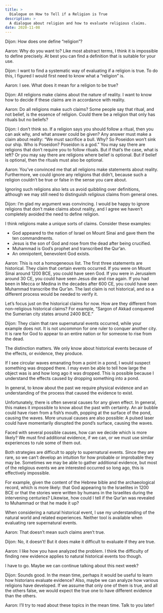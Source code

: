 ```yaml
---
title: >
  Dialogue on How to Tell if a Religion is True
description: >
  A dialogue about religion and how to evaluate religious claims.
date: 2020-11-08
---
```


<span class="sc">Dijon:</span> How does one define “religion”?

<span class="sc">Aaron:</span> Why do you want to? Like most abstract terms, I think it is impossible to define precisely. At best you can find a definition that is suitable for your use.

<span class="sc">Dijon:</span> I want to find a systematic way of evaluating if a religion is true. To do this, I figured I would first need to know what a “religion” is.

<span class="sc">Aaron:</span> I see. What does it mean for a religion to be true?

<span class="sc">Dijon:</span> All religions make claims about the nature of reality. I want to know how to decide if these claims are in accordance with reality.

<span class="sc">Aaron:</span> Do all religions make such claims? Some people say that ritual, and not belief, is the essence of religion. Could there be a religion that only has rituals but no beliefs?

<span class="sc">Dijon:</span> I don’t think so. If a religion says you should follow a ritual, then you can ask why, and what answer could be given? Any answer must make a claim about reality: “We must sacrifice a bull. Why? So Poseidon won’t sink our ship. Who is Poseidon? Poseidon is a god.” You may say there are religions that don’t require you to follow rituals. But if that’s the case, what is left? Or you may say there are religions where belief is optional. But if belief is optional, then the rituals must also be optional.

<span class="sc">Aaron:</span> You’ve convinced me that all religions make statements about reality. Furthermore, we could ignore any religions that didn’t, because such a religion couldn’t be true or false in the sense you care about.

Ignoring such religions also lets us avoid quibbling over definitions, although we may still need to distinguish _religious_ claims from general ones.

<span class="sc">Dijon:</span> I’m glad my argument was convincing. I would be happy to ignore religions that don’t make claims about reality, and I agree we haven’t completely avoided the need to define religion.

I think religions make a unique sorts of claims. Consider these examples:

- God appeared to the nation of Israel on Mount Sinai and gave them the ten commandments.
- Jesus is the son of God and rose from the dead after being crucified.
- Muhammad is God’s prophet and transcribed the Qur’an.
- An omnipotent, benevolent God exists.

<span class="sc">Aaron:</span> This is not a homogeneous list. The first three statements are historical. They claim that certain events occurred. If you were on Mount Sinai around 1200 BCE, you could have seen God. If you were in Jerusalem around 30 CE, you could have seen Jesus die and rise again. If you had been in Mecca or Medina in the decades after 600 CE, you could have seen Muhammad transcribe the Qur’an. The last claim is not historical, and so a different process would be needed to verify it.

Let’s focus just on the historical claims for now. How are they different from non-religious historical claims? For example, “Sargon of Akkad conquered the Sumerian city states around 2400 BCE.”

<span class="sc">Dijon:</span> They claim that rare supernatural events occurred, while your example does not. It is not uncommon for one ruler to conquer another city. It is rare for God to appear to an entire nation or for someone to rise from the dead.

The distinction matters. We only know about historical events because of the effects, or evidence, they produce.

If I see circular waves emanating from a point in a pond, I would suspect something was dropped there. I may even be able to tell how large the object was is and how long ago it was dropped. This is possible because I understand the effects caused by dropping something into a pond.

In general, to know about the past we require physical evidence and an understanding of the process that caused the evidence to exist.

Unfortunately, there is often several causes for any given effect. In general, this makes it impossible to know about the past with certainty. An air bubble could have risen from a fish’s mouth, popping at the surface of the pond, causing the waves. More unusual causes are also possible: A pulsed laser could have momentarily disrupted the pond’s surface, causing the waves.

Faced with several possible causes, how can we decide which is more likely? We must find additional evidence, if we can, or we must use similar experiences to rule some of them out.

Both strategies are difficult to apply to supernatural events. Since they are rare, so we can’t develop an intuition for how probable or improbable they may be. Sometimes we may be able to gather additional evidence, but most of the religious events we are interested occurred so long ago, this is effectively impossible.

For example, given the content of the Hebrew bible and the archaeological record, which is more likely: that God appearing to the Israelites in 1200 BCE or that the stories were written by humans in the Israelites during the intervening centuries? Likewise, how could I tell if the Qur’an was revealed to Muhammad or that he made it up?

When considering a natural historical event, I use my understanding of the natural world and related experiences. Neither tool is available when evaluating rare supernatural events.

<span class="sc">Aaron:</span> That doesn’t mean such claims aren’t true.

<span class="sc">Dijon:</span> No, it doesn’t! But it does make it difficult to evaluate if they are true.

<span class="sc">Aaron:</span> I like how you have analyzed the problem. I think the difficulty of finding new evidence applies to natural historical events too though.

I have to go. Maybe we can continue talking about this next week?

<span class="sc">Dijon:</span> Sounds good. In the mean time, perhaps it would be useful to learn how historians evaluate evidence? Also, maybe we can analyze how various religions have developed. If we assume that only one of them is true, and all the others false, we would expect the true one to have different evidence than the others.

<span class="sc">Aaron:</span> I’ll try to read about these topics in the mean time. Talk to you later!
